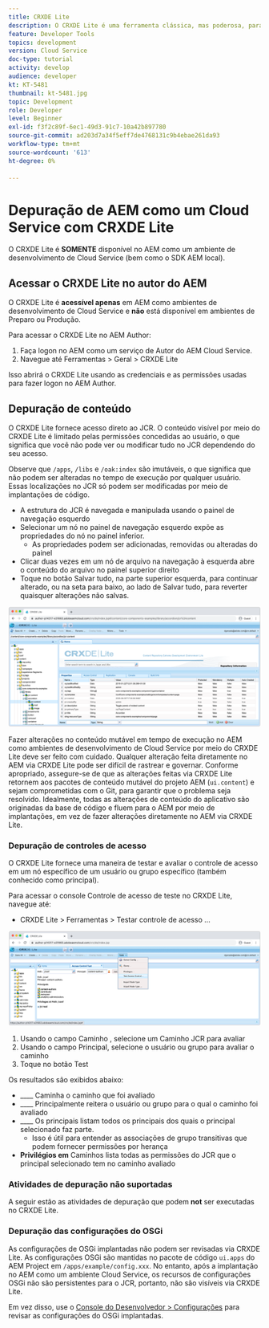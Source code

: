 ```yaml
---
title: CRXDE Lite
description: O CRXDE Lite é uma ferramenta clássica, mas poderosa, para depurar AEM as a Cloud Service Developer environment. O CRXDE Lite fornece um conjunto de funcionalidades que auxilia a depuração a inspecionar todos os recursos e propriedades, manipular as partes mutáveis do JCR e investigar permissões.
feature: Developer Tools
topics: development
version: Cloud Service
doc-type: tutorial
activity: develop
audience: developer
kt: KT-5481
thumbnail: kt-5481.jpg
topic: Development
role: Developer
level: Beginner
exl-id: f3f2c89f-6ec1-49d3-91c7-10a42b897780
source-git-commit: ad203d7a34f5eff7de4768131c9b4ebae261da93
workflow-type: tm+mt
source-wordcount: '613'
ht-degree: 0%

---
```


# Depuração de AEM como um Cloud Service com CRXDE Lite

O CRXDE Lite é __SOMENTE__ disponível no AEM como um ambiente de desenvolvimento de Cloud Service (bem como o SDK AEM local).

## Acessar o CRXDE Lite no autor do AEM

O CRXDE Lite é __acessível apenas__ em AEM como ambientes de desenvolvimento de Cloud Service e __não__ está disponível em ambientes de Preparo ou Produção.

Para acessar o CRXDE Lite no AEM Author:

1. Faça logon no AEM como um serviço de Autor do AEM Cloud Service.
1. Navegue até Ferramentas > Geral > CRXDE Lite

Isso abrirá o CRXDE Lite usando as credenciais e as permissões usadas para fazer logon no AEM Author.

## Depuração de conteúdo

O CRXDE Lite fornece acesso direto ao JCR. O conteúdo visível por meio do CRXDE Lite é limitado pelas permissões concedidas ao usuário, o que significa que você não pode ver ou modificar tudo no JCR dependendo do seu acesso.

Observe que `/apps`, `/libs` e `/oak:index` são imutáveis, o que significa que não podem ser alteradas no tempo de execução por qualquer usuário. Essas localizações no JCR só podem ser modificadas por meio de implantações de código.

+ A estrutura do JCR é navegada e manipulada usando o painel de navegação esquerdo
+ Selecionar um nó no painel de navegação esquerdo expõe as propriedades do nó no painel inferior.
   + As propriedades podem ser adicionadas, removidas ou alteradas do painel
+ Clicar duas vezes em um nó de arquivo na navegação à esquerda abre o conteúdo do arquivo no painel superior direito
+ Toque no botão Salvar tudo, na parte superior esquerda, para continuar alterado, ou na seta para baixo, ao lado de Salvar tudo, para reverter quaisquer alterações não salvas.

![CRXDE Lite - Depuração de conteúdo](./assets/crxde-lite/debugging-content.png)

Fazer alterações no conteúdo mutável em tempo de execução no AEM como ambientes de desenvolvimento de Cloud Service por meio do CRXDE Lite deve ser feito com cuidado.
Qualquer alteração feita diretamente no AEM via CRXDE Lite pode ser difícil de rastrear e governar. Conforme apropriado, assegure-se de que as alterações feitas via CRXDE Lite retornem aos pacotes de conteúdo mutável do projeto AEM (`ui.content`) e sejam comprometidas com o Git, para garantir que o problema seja resolvido. Idealmente, todas as alterações de conteúdo do aplicativo são originadas da base de código e fluem para o AEM por meio de implantações, em vez de fazer alterações diretamente no AEM via CRXDE Lite.

### Depuração de controles de acesso

O CRXDE Lite fornece uma maneira de testar e avaliar o controle de acesso em um nó específico de um usuário ou grupo específico (também conhecido como principal).

Para acessar o console Controle de acesso de teste no CRXDE Lite, navegue até:

+ CRXDE Lite > Ferramentas > Testar controle de acesso ...

![CRXDE Lite - Testar controle de acesso](./assets/crxde-lite/permissions__test-access-control.png)

1. Usando o campo Caminho , selecione um Caminho JCR para avaliar
1. Usando o campo Principal, selecione o usuário ou grupo para avaliar o caminho
1. Toque no botão Test

Os resultados são exibidos abaixo:

+ ____ Caminha o caminho que foi avaliado
+ ____ Principalmente reitera o usuário ou grupo para o qual o caminho foi avaliado
+ ____ Os principais listam todos os principais dos quais o principal selecionado faz parte.
   + Isso é útil para entender as associações de grupo transitivas que podem fornecer permissões por herança
+ __Privilégios em__ Caminhos lista todas as permissões do JCR que o principal selecionado tem no caminho avaliado

### Atividades de depuração não suportadas

A seguir estão as atividades de depuração que podem __not__ ser executadas no CRXDE Lite.

### Depuração das configurações do OSGi

As configurações de OSGi implantadas não podem ser revisadas via CRXDE Lite. As configurações OSGi são mantidas no pacote de código `ui.apps` do AEM Project em `/apps/example/config.xxx`. No entanto, após a implantação no AEM como um ambiente Cloud Service, os recursos de configurações OSGi não são persistentes para o JCR, portanto, não são visíveis via CRXDE Lite.

Em vez disso, use o [Console do Desenvolvedor > Configurações](./developer-console.md#configurations) para revisar as configurações do OSGi implantadas.
